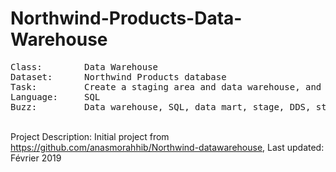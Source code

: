 # Northwind-Products-Data-Warehouse
<pre>
Class:        Data Warehouse
Dataset:      Northwind Products database
Task:         Create a staging area and data warehouse, and populate it with sample data
Language:     SQL
Buzz:         Data warehouse, SQL, data mart, stage, DDS, star schema, Kimball
</pre>
\
Project Description:
Initial project from
https://github.com/anasmorahhib/Northwind-datawarehouse,  Last updated: Février 2019
